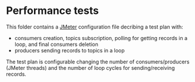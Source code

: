 # Performance tests

This folder contains a [JMeter](https://jmeter.apache.org/) configuration file decribing a test plan with:

* consumers creation, topics subscription, polling for getting records in a loop, and final consumers deletion
* producers sending records to topics in a loop

The test plan is configurable changing the number of consumers/producers (JMeter threads) and the number of loop cycles for sending/receiving records.
